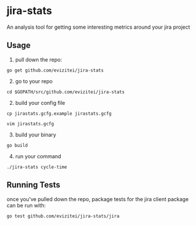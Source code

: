 jira-stats
===============

An analysis tool for getting some interesting metrics around your jira project

## Usage

1) pull down the repo:

`go get github.com/evizitei/jira-stats`

2) go to your repo

`cd $GOPATH/src/github.com/evizitei/jira-stats`

2) build your config file

`cp jirastats.gcfg.example jirastats.gcfg`

`vim jirastats.gcfg`

3) build your binary

`go build`

4) run your command

`./jira-stats cycle-time`

## Running Tests

once you've pulled down the repo, package tests for the jira client package
can be run with:

`go test github.com/evizitei/jira-stats/jira`
